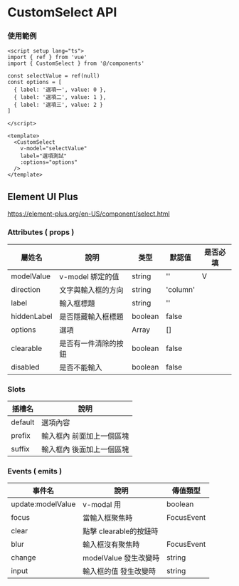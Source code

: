 # CustomSelect API
### 使用範例
```vue
<script setup lang="ts">
import { ref } from 'vue'
import { CustomSelect } from '@/components'

const selectValue = ref(null)
const options = [
  { label: '選項一', value: 0 },
  { label: '選項二', value: 1 },
  { label: '選項三', value: 2 }
]

</script>

<template>
  <CustomSelect
    v-model="selectValue"
    label="選項測試"
    :options="options"
  />
</template>
```
## Element UI Plus
https://element-plus.org/en-US/component/select.html

### Attributes ( props )
| 屬姓名           | 說明                  | 类型    | 默認值    | 是否必填 |
| ---------------- | -------------------- | ------- | --------- | ------- |
| modelValue       | v-model 綁定的值      | string  | ''        | V      |
| direction        | 文字與輸入框的方向     | string  | 'column'  |        |
| label            | 輸入框標題            | string  | ''        |        |
| hiddenLabel      | 是否隱藏輸入框標題     | boolean | false     |        |
| options          | 選項                  | Array   | []        |        |
| clearable        | 是否有一件清除的按鈕   | boolean | false     |        |
| disabled         | 是否不能輸入           | boolean | false     |        |

### Slots
| 插槽名     | 說明                      |
| ---------- | ------------------------ |
| default    | 選項內容                  |
| prefix     | 輸入框內 前面加上一個區塊  |
| suffix     | 輸入框內 後面加上一個區塊  |

### Events ( emits )
| 事件名             | 說明                  | 傳值類型        |
| ----------------- | -------------------- | --------------- |
| update:modelValue |  v-modal 用           | boolean        |
| focus             | 當輸入框聚焦時         | FocusEvent      |
| clear             | 點擊 clearable的按鈕時 |                 |
| blur              | 輸入框沒有聚焦時       | FocusEvent      |
| change            | modelValue 發生改變時  | string | null   |
| input             | 輸入框的值 發生改變時   | string | null   |
